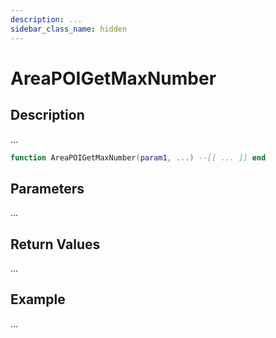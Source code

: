 ```yaml
---
description: ...
sidebar_class_name: hidden
---
```


# AreaPOIGetMaxNumber

## Description

...

```lua
function AreaPOIGetMaxNumber(param1, ...) --[[ ... ]] end
```

## Parameters

...

## Return Values

...

## Example

...

